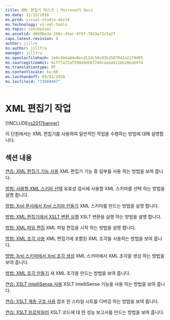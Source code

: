 ```yaml
---
title: XML 편집기 태스크 | Microsoft Docs
ms.date: 11/15/2016
ms.prod: visual-studio-dev14
ms.technology: vs-xml-tools
ms.topic: conceptual
ms.assetid: d069ba3a-266c-45ac-8f9f-7833a72c5a27
caps.latest.revision: 9
author: jillre
ms.author: jillfra
manager: jillfra
ms.openlocfilehash: 2e0c49da84e8ecd12dc50c03b3587942a21f9d05
ms.sourcegitcommit: 6cfffa72af599a9d667249caaaa411bb28ea69fd
ms.translationtype: MT
ms.contentlocale: ko-KR
ms.lasthandoff: 09/02/2020
ms.locfileid: "72669447"
---
```

# <a name="xml-editor-tasks"></a>XML 편집기 작업
[!INCLUDE[vs2017banner](../includes/vs2017banner.md)]

이 단원에서는 XML 편집기를 사용하여 일반적인 작업을 수행하는 방법에 대해 설명합니다.

## <a name="in-this-section"></a>섹션 내용
 [연습: XML 편집기 기능 사용](../xml-tools/walkthrough-using-xml-editor-features.md) XML 편집기 기능 중 일부를 사용 하는 방법을 보여 줍니다.

 [방법: 사용할 XML 스키마 선택](../xml-tools/how-to-select-the-xml-schemas-to-use.md) 유효성 검사에 사용할 XML 스키마를 선택 하는 방법을 설명 합니다.

 [방법: Xml 문서에서 Xml 스키마 만들기](../xml-tools/how-to-create-an-xml-schema-from-an-xml-document.md) XML 스키마를 만드는 방법을 설명 합니다.

 [방법: XML 편집기에서 XSLT 변환 실행](../xml-tools/how-to-execute-an-xslt-transformation-from-the-xml-editor.md) XSLT 변환을 실행 하는 방법을 설명 합니다.

 [방법: XML 파일 편집](../xml-tools/how-to-edit-xml-files.md) XML 파일 편집을 시작 하는 방법을 설명 합니다.

 [방법: XML 조각 사용](../xml-tools/how-to-use-xml-snippets.md)
XML 편집기에 포함된 XML 조각을 사용하는 방법을 보여 줍니다.

 [방법: Xml 스키마에서 Xml 조각 생성](../xml-tools/how-to-generate-an-xml-snippet-from-an-xml-schema.md) XML 스키마에서 XML 조각을 생성 하는 방법을 보여 줍니다.

 [방법: XML 조각 만들기](../xml-tools/how-to-create-xml-snippets.md)
새 XML 조각을 만드는 방법을 보여 줍니다.

 [연습: XSLT IntelliSense 사용](../xml-tools/walkthrough-using-xslt-intellisense.md) XSLT IntelliSense 기능을 사용 하는 방법을 보여 줍니다.

 [연습: XSLT 계층 구조 사용](../xml-tools/walkthrough-using-xslt-hierarchy.md) 참조 된 스타일 시트를 디버깅 하는 방법을 보여 줍니다.

 [연습: XSLT 프로파일러](../xml-tools/walkthrough-xslt-profiler.md) XSLT 코드에 대 한 성능 보고서를 만드는 방법을 보여 줍니다.

